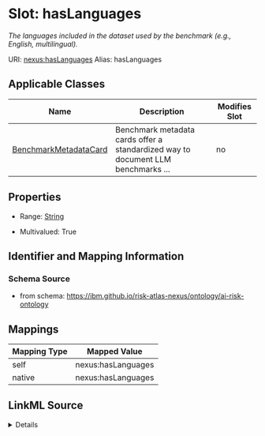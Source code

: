 

# Slot: hasLanguages


_The languages included in the dataset used by the benchmark (e.g., English, multilingual)._





URI: [nexus:hasLanguages](https://ibm.github.io/risk-atlas-nexus/ontology/hasLanguages)
Alias: hasLanguages

<!-- no inheritance hierarchy -->





## Applicable Classes

| Name | Description | Modifies Slot |
| --- | --- | --- |
| [BenchmarkMetadataCard](BenchmarkMetadataCard.md) | Benchmark metadata cards offer a standardized way to document LLM benchmarks ... |  no  |







## Properties

* Range: [String](String.md)

* Multivalued: True





## Identifier and Mapping Information







### Schema Source


* from schema: https://ibm.github.io/risk-atlas-nexus/ontology/ai-risk-ontology




## Mappings

| Mapping Type | Mapped Value |
| ---  | ---  |
| self | nexus:hasLanguages |
| native | nexus:hasLanguages |




## LinkML Source

<details>
```yaml
name: hasLanguages
description: The languages included in the dataset used by the benchmark (e.g., English,
  multilingual).
from_schema: https://ibm.github.io/risk-atlas-nexus/ontology/ai-risk-ontology
rank: 1000
alias: hasLanguages
domain_of:
- BenchmarkMetadataCard
range: string
multivalued: true

```
</details>
